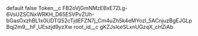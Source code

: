 <?xml version="1.0" encoding="UTF-8"?>
<CustomMetadata xmlns="http://soap.sforce.com/2006/04/metadata" xmlns:xsi="http://www.w3.org/2001/XMLSchema-instance" xmlns:xsd="http://www.w3.org/2001/XMLSchema">
    <label>default</label>
    <protected>false</protected>
    <values>
        <field>Token__c</field>
        <value xsi:type="xsd:string">FB2oVjGmNMzEBxE7ZLg-6VsUZSCNxWRKH_D65E5VPvZUh-bGasOxzhBL1x0UDTQ52cTjdEFZN7j_Cm4uZh5k4eMYozl_5ACnjuzBgEJGLpBqj2m9__hF_UEszjd9yzXw</value>
    </values>
    <values>
        <field>root_id__c</field>
        <value xsi:type="xsd:string">gKZJslceSLxnUGzqX_cHZiAb</value>
    </values>
</CustomMetadata>
